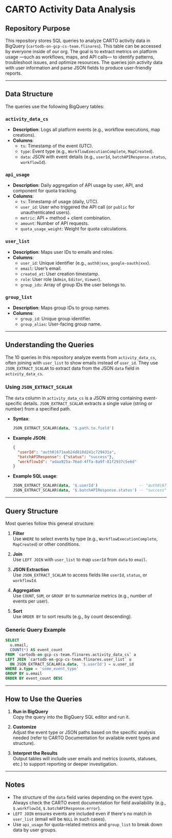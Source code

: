 # CARTO Activity Data Analysis

## Repository Purpose

This repository stores SQL queries to analyze CARTO activity data in BigQuery (`cartodb-on-gcp-cs-team.flinares`). This table can be accessed by everyone inside of our org. The goal is to extract metrics on platform usage —such as workflows, maps, and API calls— to identify patterns, troubleshoot issues, and optimize resources. The queries join activity data with user information and parse JSON fields to produce user-friendly reports.

---

## Data Structure

The queries use the following BigQuery tables:

### `activity_data_cs`
- **Description**: Logs all platform events (e.g., workflow executions, map creations).
- **Columns**:
  - `ts`: Timestamp of the event (UTC).
  - `type`: Event type (e.g., `WorkflowExecutionComplete`, `MapCreated`).
  - `data`: JSON with event details (e.g., `userId`, `batchAPIResponse.status`, `workflowId`).

### `api_usage`
- **Description**: Daily aggregation of API usage by user, API, and component for quota tracking.
- **Columns**:
  - `ts`: Timestamp of usage (daily, UTC).
  - `user_id`: User who triggered the API call (or `public` for unauthenticated users).
  - `metric`: API + method + client combination.
  - `amount`: Number of API requests.
  - `quota_usage_weight`: Weight for quota calculations.

### `user_list`
- **Description**: Maps user IDs to emails and roles.
- **Columns**:
  - `user_id`: Unique identifier (e.g., `auth0|xxx`, `google-oauth|xxx`).
  - `email`: User’s email.
  - `created_at`: User creation timestamp.
  - `role`: User role (`Admin`, `Editor`, `Viewer`).
  - `group_ids`: Array of group IDs the user belongs to.

### `group_list`
- **Description**: Maps group IDs to group names.
- **Columns**:
  - `group_id`: Unique group identifier.
  - `group_alias`: User-facing group name.

---

## Understanding the Queries

The 10 queries in this repository analyze events from `activity_data_cs`, often joining with `user_list` to show emails instead of `user_id`. They use `JSON_EXTRACT_SCALAR` to extract data from the JSON `data` field in `activity_data_cs`.

### Using `JSON_EXTRACT_SCALAR`

The `data` column in `activity_data_cs` is a JSON string containing event-specific details. `JSON_EXTRACT_SCALAR` extracts a single value (string or number) from a specified path.

- **Syntax**:
  ```sql
  JSON_EXTRACT_SCALAR(data, '$.path.to.field')
  ```

- **Example JSON**:
  ```json
  {
    "userId": "auth0|671aab24d818d241c729431a",
    "batchAPIResponse": {"status": "success"},
    "workflowId": "adaa925a-76ad-4ffa-8a9f-81f2937c5e6d"
  }
  ```

- **Example SQL usage**:
  ```sql
  JSON_EXTRACT_SCALAR(data, '$.userId')                  -- "auth0|671aab24d818d241c729431a"
  JSON_EXTRACT_SCALAR(data, '$.batchAPIResponse.status') -- "success"
  ```

---

## Query Structure

Most queries follow this general structure:

1. **Filter**  
   Use `WHERE` to select events by type (e.g., `WorkflowExecutionComplete`, `MapCreated`) or other conditions.

2. **Join**  
   Use `LEFT JOIN` with `user_list` to map `userId` from `data` to `email`.

3. **JSON Extraction**  
   Use `JSON_EXTRACT_SCALAR` to access fields like `userId`, `status`, or `workflowId`.

4. **Aggregation**  
   Use `COUNT`, `SUM`, or `GROUP BY` to summarize metrics (e.g., number of events per user).

5. **Sort**  
   Use `ORDER BY` to sort results (e.g., by count descending).

### Generic Query Example

```sql
SELECT 
  u.email,
  COUNT(*) AS event_count
FROM `cartodb-on-gcp-cs-team.flinares.activity_data_cs` a
LEFT JOIN `cartodb-on-gcp-cs-team.flinares.user_list` u 
  ON JSON_EXTRACT_SCALAR(a.data, '$.userId') = u.user_id
WHERE a.type = 'some_event_type'
GROUP BY u.email
ORDER BY event_count DESC
```

---

## How to Use the Queries

1. **Run in BigQuery**  
   Copy the query into the BigQuery SQL editor and run it.

2. **Customize**  
   Adjust the event type or JSON paths based on the specific analysis needed (refer to CARTO Documentation for available event types and structure).

3. **Interpret the Results**  
   Output tables will include user emails and metrics (counts, statuses, etc.) to support reporting or deeper investigation.

---

## Notes

- The structure of the `data` field varies depending on the event type. Always check the CARTO event documentation for field availability (e.g., `$.workflowId`, `$.batchAPIResponse.error`).
- `LEFT JOIN` ensures events are included even if there's no match in `user_list` (email will be `NULL` in such cases).
- Use `api_usage` for quota-related metrics and `group_list` to break down data by user groups.

